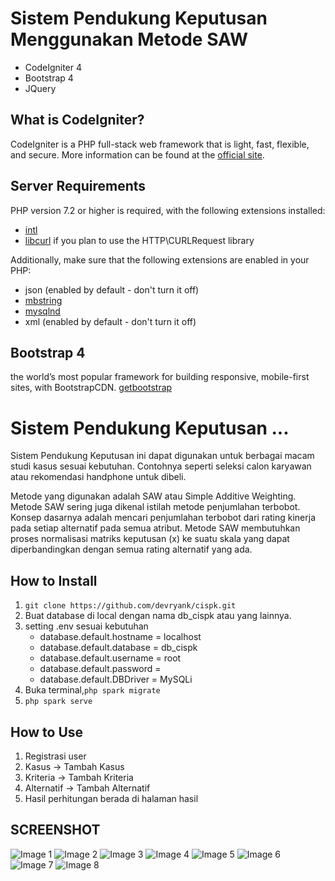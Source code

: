 # Sistem Pendukung Keputusan Menggunakan Metode SAW
- CodeIgniter 4
- Bootstrap 4
- JQuery

## What is CodeIgniter?

CodeIgniter is a PHP full-stack web framework that is light, fast, flexible, and secure. 
More information can be found at the [official site](http://codeigniter.com).

## Server Requirements

PHP version 7.2 or higher is required, with the following extensions installed: 

- [intl](http://php.net/manual/en/intl.requirements.php)
- [libcurl](http://php.net/manual/en/curl.requirements.php) if you plan to use the HTTP\CURLRequest library

Additionally, make sure that the following extensions are enabled in your PHP:

- json (enabled by default - don't turn it off)
- [mbstring](http://php.net/manual/en/mbstring.installation.php)
- [mysqlnd](http://php.net/manual/en/mysqlnd.install.php)
- xml (enabled by default - don't turn it off)

## Bootstrap 4

the world’s most popular framework for building responsive, mobile-first sites, with BootstrapCDN.
[getbootstrap](http://getbootstrap.com)


# Sistem Pendukung Keputusan ...

Sistem Pendukung Keputusan ini dapat digunakan untuk berbagai macam studi kasus sesuai kebutuhan. Contohnya seperti seleksi calon karyawan atau rekomendasi handphone untuk dibeli.

Metode yang digunakan adalah SAW atau Simple Additive Weighting. Metode SAW sering juga dikenal istilah metode penjumlahan terbobot. Konsep dasarnya adalah mencari penjumlahan terbobot dari rating kinerja pada setiap alternatif pada semua atribut. Metode SAW membutuhkan proses normalisasi matriks keputusan (x) ke suatu skala yang dapat diperbandingkan dengan semua rating alternatif yang ada.

## How to Install
1. `git clone https://github.com/devryank/cispk.git`
2. Buat database di local dengan nama db_cispk atau yang lainnya.
3. setting .env sesuai kebutuhan
 	- database.default.hostname = localhost
	- database.default.database = db_cispk
	- database.default.username = root
	- database.default.password =
	- database.default.DBDriver = MySQLi
4. Buka terminal,`php spark migrate`
5. `php spark serve`

## How to Use
1. Registrasi user
2. Kasus -> Tambah Kasus
3. Kriteria -> Tambah Kriteria
4. Alternatif -> Tambah Alternatif
5. Hasil perhitungan berada di halaman hasil

## SCREENSHOT
![Image 1](https://i.imgur.com/zdOajpe.png)
![Image 2](https://i.imgur.com/Oxdjsbc.png)
![Image 3](https://i.imgur.com/WqEzKbG.png)
![Image 4](https://i.imgur.com/cm6qB9n.png)
![Image 5](https://i.imgur.com/9YPk03r.png)
![Image 6](https://i.imgur.com/7pI5f6I.png)
![Image 7](https://i.imgur.com/zjgRKzV.png)
![Image 8](https://i.imgur.com/t7oFqzH.png)